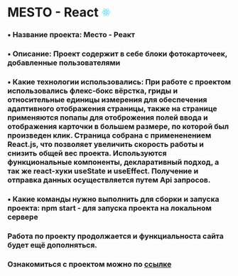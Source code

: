 # MESTO - React <img src="https://github.com/KanapinM/mesto-react/raw/main/public/logo512.png" width="20">
### •      Название проекта: Место - Реакт
### •      Описание: Проект содержит в себе блоки фотокарточеек, добавленные пользователями
### •      Какие технологии использовались: При работе с проектом использовались флекс-бокс вёрстка, гриды и относительные единицы измерения для обеспечения адаптивного отображения страницы, также на странице применяются попапы для отоброжения полей ввода и отображения карточки в большем размере, по которой был произведен клик. Страница собрана с примененением React.js, что позволяет увеличить скорость работы и снизить общей вес проекта. Используются функциональные компоненты, декларативный подход, а так же react-хуки useState и useEffect. Получение и отправка данных осуществляется путем Api запросов. 
### •       Какие команды нужно выполнить для сборки и запуска проекта: npm start - для запуска проекта на локальном сервере

### Работа по проекту продолжается и функциальноста сайта будет ещё дополняться.
### Ознакомиться с проектом можно по  [ссылке](https://kanapinm.github.io/mesto-react/)
